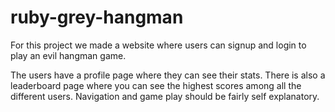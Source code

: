 # ruby-grey-hangman

For this project we made a website where users can signup and login to play an evil hangman game. 

The users have a profile page where they can see their stats.
There is also a leaderboard page where you can see the highest scores among all the different users.
Navigation and game play should be fairly self explanatory. 
